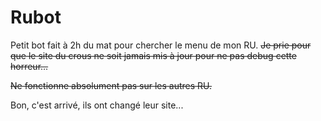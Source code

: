 # Rubot
Petit bot fait à 2h du mat pour chercher le menu de mon RU.
~~Je prie pour que le site du crous ne soit jamais mis à jour pour ne pas debug cette horreur...~~

~~Ne fonctionne absolument pas sur les autres RU.~~

Bon, c'est arrivé, ils ont changé leur site...
